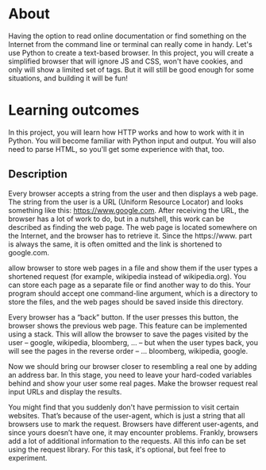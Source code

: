 # About

Having the option to read online documentation or find something on the Internet from the command line or terminal can really come in handy. Let's use Python to create a text-based browser. In this project, you will create a simplified browser that will ignore JS and CSS, won't have cookies, and only will show a limited set of tags. 
But it will still be good enough for some situations, and building it will be fun!

# Learning outcomes

In this project, you will learn how HTTP works and how to work with it in Python. You will become familiar with Python input and output. You will also need to parse HTML, so you'll get some experience with that, too.


## Description

Every browser accepts a string from the user and then displays a web page. The string from the user is a URL (Uniform Resource Locator) and looks something like this: https://www.google.com. After receiving the URL, the browser has a lot of work to do, but in a nutshell, this work can be described as finding the web page. The web page is located somewhere on the Internet, and the browser has to retrieve it. Since the https://www. part is always the same, it is often omitted and the link is shortened to google.com.

allow browser to store web pages in a file and show them if the user types a shortened request (for example, wikipedia instead of wikipedia.org). You can store each page as a separate file or find another way to do this. Your program should accept one command-line argument, which is a directory to store the files, and the web pages should be saved inside this directory.

Every browser has a “back” button. If the user presses this button, the browser shows the previous web page. This feature can be implemented using a stack. This will allow the browser to save the pages visited by the user – google, wikipedia, bloomberg, … – but when the user types back, you will see the pages in the reverse order – … bloomberg, wikipedia, google.


Now we should bring our browser closer to resembling a real one by adding an address bar. In this stage, you need to leave your hard-coded variables behind and show your user some real pages. Make the browser request real input URLs and display the results.

You might find that you suddenly don't have permission to visit certain websites. That’s because of the user-agent, which is just a string that all browsers use to mark the request. Browsers have different user-agents, and since yours doesn’t have one, it may encounter problems. Frankly, browsers add a lot of additional information to the requests. All this info can be set using the request library. For this task, it's optional, but feel free to experiment.
